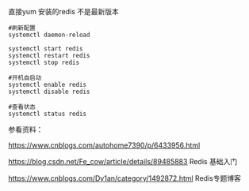 直接yum 安装的redis 不是最新版本

```
#刷新配置
systemctl daemon-reload

systemctl start redis
systemctl restart redis
systemctl stop redis

#开机自启动
systemctl enable redis
systemctl disable redis

#查看状态
systemctl status redis
```


参看资料：

https://www.cnblogs.com/autohome7390/p/6433956.html

https://blog.csdn.net/Fe_cow/article/details/89485883   Redis 基础入门

https://www.cnblogs.com/Dy1an/category/1492872.html   Redis专题博客
